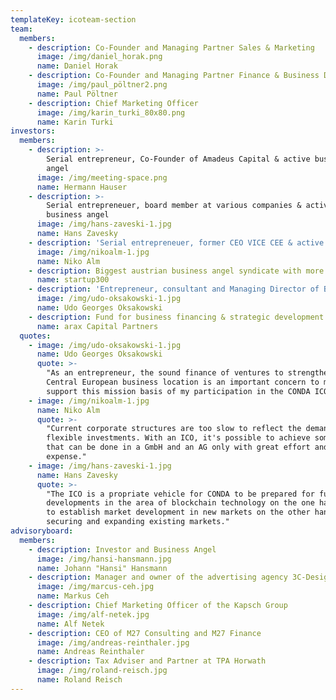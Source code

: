 ```yaml
---
templateKey: icoteam-section
team:
  members:
    - description: Co-Founder and Managing Partner Sales & Marketing
      image: /img/daniel_horak.png
      name: Daniel Horak
    - description: Co-Founder and Managing Partner Finance & Business Development
      image: /img/paul_pöltner2.png
      name: Paul Pöltner
    - description: Chief Marketing Officer
      image: /img/karin_turki_80x80.png
      name: Karin Turki
investors:
  members:
    - description: >-
        Serial entrepreneur, Co-Founder of Amadeus Capital & active business
        angel
      image: /img/meeting-space.png
      name: Hermann Hauser
    - description: >-
        Serial entrepreneuer, board member at various companies & active
        business angel
      image: /img/hans-zaveski-1.jpg
      name: Hans Zavesky
    - description: 'Serial entrepreneuer, former CEO VICE CEE & active business angel'
      image: /img/nikoalm-1.jpg
      name: Niko Alm
    - description: Biggest austrian business angel syndicate with more than 100 mentors
      name: startup300
    - description: 'Entrepreneur, consultant and Managing Director of BoYaSTAR GmbH'
      image: /img/udo-oksakowski-1.jpg
      name: Udo Georges Oksakowski
    - description: Fund for business financing & strategic development
      name: arax Capital Partners
  quotes:
    - image: /img/udo-oksakowski-1.jpg
      name: Udo Georges Oksakowski
      quote: >-
        "As an entrepreneur, the sound finance of ventures to strengthen the
        Central European business location is an important concern to me and to
        support this mission basis of my participation in the CONDA ICO."
    - image: /img/nikoalm-1.jpg
      name: Niko Alm
      quote: >-
        "Current corporate structures are too slow to reflect the demand for
        flexible investments. With an ICO, it's possible to achieve something
        that can be done in a GmbH and an AG only with great effort and
        expense."
    - image: /img/hans-zaveski-1.jpg
      name: Hans Zavesky
      quote: >-
        "The ICO is a propriate vehicle for CONDA to be prepared for future
        developments in the area of blockchain technology on the one hand, and
        to establish market development in new markets on the other hand while
        securing and expanding existing markets."
advisoryboard:
  members:
    - description: Investor and Business Angel
      image: /img/hansi-hansmann.jpg
      name: Johann "Hansi" Hansmann
    - description: Manager and owner of the advertising agency 3C-Design
      image: /img/marcus-ceh.jpg
      name: Markus Ceh
    - description: Chief Marketing Officer of the Kapsch Group
      image: /img/alf-netek.jpg
      name: Alf Netek
    - description: CEO of M27 Consulting and M27 Finance
      image: /img/andreas-reinthaler.jpg
      name: Andreas Reinthaler
    - description: Tax Adviser and Partner at TPA Horwath
      image: /img/roland-reisch.jpg
      name: Roland Reisch
---
```



